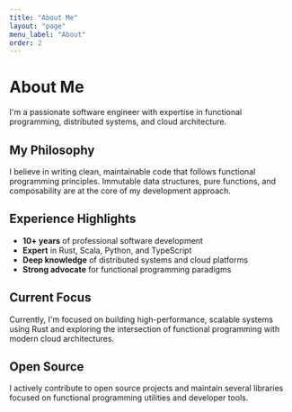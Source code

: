 ```yaml
---
title: "About Me"
layout: "page"
menu_label: "About"
order: 2
---
```


# About Me

I'm a passionate software engineer with expertise in functional programming, distributed systems, and cloud architecture.

## My Philosophy

I believe in writing clean, maintainable code that follows functional programming principles. Immutable data structures, pure functions, and composability are at the core of my development approach.

## Experience Highlights

- **10+ years** of professional software development
- **Expert** in Rust, Scala, Python, and TypeScript
- **Deep knowledge** of distributed systems and cloud platforms
- **Strong advocate** for functional programming paradigms

## Current Focus

Currently, I'm focused on building high-performance, scalable systems using Rust and exploring the intersection of functional programming with modern cloud architectures.

## Open Source

I actively contribute to open source projects and maintain several libraries focused on functional programming utilities and developer tools.